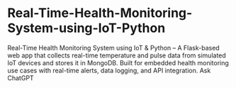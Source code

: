 # Real-Time-Health-Monitoring-System-using-IoT-Python
 Real-Time Health Monitoring System using IoT &amp; Python – A Flask-based web app that collects real-time temperature and pulse data from simulated IoT devices and stores it in MongoDB. Built for embedded health monitoring use cases with real-time alerts, data logging, and API integration.          Ask ChatGPT
